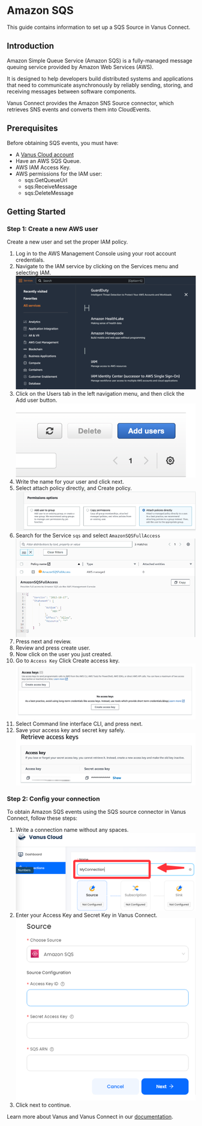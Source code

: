 # Amazon SQS

This guide contains information to set up a SQS Source in Vanus Connect.

## Introduction

Amazon Simple Queue Service (Amazon SQS) is a fully-managed message queuing service provided by Amazon Web Services (AWS).

It is designed to help developers build distributed systems and applications that need to communicate asynchronously by reliably sending, storing, and receiving messages between software components.

Vanus Connect provides the Amazon SNS Source connector, which retrieves SNS events and converts them into CloudEvents.

## Prerequisites

Before obtaining SQS events, you must have:

- A [Vanus Cloud account](https://cloud.vanus.ai)
- Have an AWS SQS Queue.
- AWS IAM Access Key.
- AWS permissions for the IAM user:
  - sqs:GetQueueUrl
  - sqs:ReceiveMessage
  - sqs:DeleteMessage

## Getting Started

### Step 1: Create a new AWS user

Create a new user and set the proper IAM policy.

1. Log in to the AWS Management Console using your root account credentials.
2. Navigate to the IAM service by clicking on the Services menu and selecting IAM.
   ![](images/findIAM.png)
3. Click on the Users tab in the left navigation menu, and then click the Add user button.
   ![](images/AddUser.png)
4. Write the name for your user and click next.
5. Select attach policy directly, and Create policy.
   ![](images/permissionoption.png)
6. Search for the Service `sqs` and select `AmazonSQSFullAccess`
   ![](images/full-access.png)
7. Press next and review.
8. Review and press create user.
9. Now click on the user you just created.
10. Go to `Access Key` Click Create access key.
    ![](images/createAccesskey.png)
11. Select Command line interface CLI, and press next.
12. Save your access key and secret key safely.
    ![](images/img.png)

### Step 2: Config your connection

To obtain Amazon SQS events using the SQS source connector in Vanus Connect, follow these steps:

1. Write a connection name without any spaces.
   ![img.png](images/name.png)
2. Enter your Access Key and Secret Key in Vanus Connect.
   ![img.png](images/vanus-sqs.png)
3. Click next to continue.

Learn more about Vanus and Vanus Connect in our [documentation](https://docs.vanus.ai).
